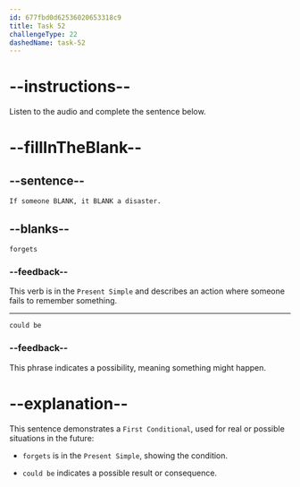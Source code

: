 ```yaml
---
id: 677fbd0d62536020653318c9
title: Task 52
challengeType: 22
dashedName: task-52
---
```


<!-- (Audio) Maria: If someone forgets, it could be a disaster. -->

# --instructions--

Listen to the audio and complete the sentence below.

# --fillInTheBlank--

## --sentence--

`If someone BLANK, it BLANK a disaster.`

## --blanks--

`forgets`

### --feedback--

This verb is in the `Present Simple` and describes an action where someone fails to remember something.

---

`could be`

### --feedback--

This phrase indicates a possibility, meaning something might happen.

# --explanation--

This sentence demonstrates a `First Conditional`, used for real or possible situations in the future:

- `forgets` is in the `Present Simple`, showing the condition.

- `could be` indicates a possible result or consequence.
